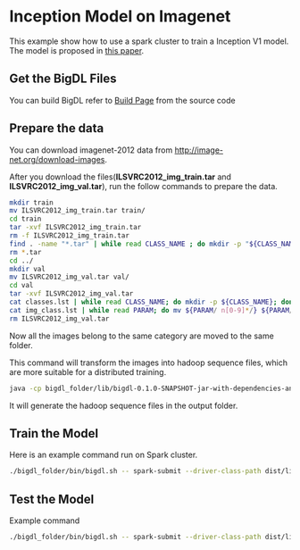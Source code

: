# Inception Model on Imagenet
This example show how to use a spark cluster to train a Inception V1 
model. The model is proposed in [this paper](https://arxiv.org/abs/1409.4842).

## Get the BigDL Files
You can build BigDL refer to [Build Page](https://github.com/intel-analytics/BigDL/wiki/Build-Page) from the source code  

## Prepare the data
You can download imagenet-2012 data from <http://image-net.org/download-images>.
 
After you download the files(**ILSVRC2012_img_train.tar** and **ILSVRC2012_img_val.tar**), 
run the follow commands to prepare the data.

```bash
mkdir train
mv ILSVRC2012_img_train.tar train/
cd train
tar -xvf ILSVRC2012_img_train.tar
rm -f ILSVRC2012_img_train.tar
find . -name "*.tar" | while read CLASS_NAME ; do mkdir -p "${CLASS_NAME%.tar}"; tar -xvf "${CLASS_NAME}" -C "${CLASS_NAME%.tar}"; done
rm *.tar
cd ../
mkdir val
mv ILSVRC2012_img_val.tar val/
cd val
tar -xvf ILSVRC2012_img_val.tar
cat classes.lst | while read CLASS_NAME; do mkdir -p ${CLASS_NAME}; done
cat img_class.lst | while read PARAM; do mv ${PARAM/ n[0-9]*/} ${PARAM/ILSVRC*JPEG /}; done
rm ILSVRC2012_img_val.tar
```

Now all the images belong to the same category are moved to the same folder.

This command will transform the images into hadoop sequence files, which are 
more suitable for a distributed training.

```bash
java -cp bigdl_folder/lib/bigdl-0.1.0-SNAPSHOT-jar-with-dependencies-and-spark.jar com.intel.analytics.bigdl.models.utils.ImageNetSeqFileGenerator -f imagenet_folder -o output_folder -p cores_number
```

It will generate the hadoop sequence files in the output folder.

## Train the Model
Here is an example command run on Spark cluster.
```bash
./bigdl_folder/bin/bigdl.sh -- spark-submit --driver-class-path dist/lib/bigdl-0.1.0-SNAPSHOT-jar-with-dependencies.jar --class com.intel.analytics.bigdl.models.inception.TrainInceptionV1 dist/lib/bigdl-0.1.0-SNAPSHOT-jar-with-dependencies.jar --env spark --batchSize batch_size --core core_number --nodeNumber node_number --learningRate 0.0898 -f hdfs://.../imagenet --checkpoint .
```

## Test the Model
Example command
```bash
./bigdl_folder/bin/bigdl.sh -- spark-submit --driver-class-path dist/lib/bigdl-0.1.0-SNAPSHOT-jar-with-dependencies.jar --class com.intel.analytics.bigdl.models.inception.Test dist/lib/bigdl-0.1.0-SNAPSHOT-jar-with-dependencies.jar --env spark --batchSize batch_size --core core_number --nodeNumber node_number -f hdfs://.../imagenet1/val --model model.file
```